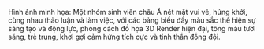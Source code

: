 Hình ảnh minh họa: Một nhóm sinh viên châu Á nét mặt vui vẻ, hứng khởi, cùng nhau thảo luận và làm việc, với các bảng biểu đầy màu sắc thể hiện sự sáng tạo và động lực, phong cách đồ họa 3D Render hiện đại, tông màu tươi sáng, trẻ trung, khơi gợi cảm hứng tích cực và tinh thần đồng đội.